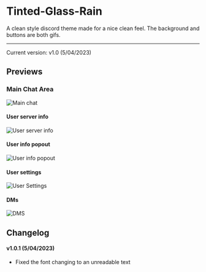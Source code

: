 # Tinted-Glass-Rain
A clean style discord theme made for a nice clean feel. The background and buttons are both gifs.
<hr>

Current version: v1.0 (5/04/2023)

## Previews

### Main Chat Area

![Main chat](https://user-images.githubusercontent.com/128874958/236389372-bf42491b-a5af-4f1b-8e95-9f6f8d067e11.png)


#### User server info

![User server info](https://user-images.githubusercontent.com/128874958/236389384-7ff143be-139a-41e5-aae0-b4bd5ea9bcd1.png)


#### User info popout

![User info popout](https://user-images.githubusercontent.com/128874958/236389392-98f1d461-88b6-4dad-948c-f520c97546bc.png)


#### User settings

![User Settings](https://user-images.githubusercontent.com/128874958/236389402-4735dfd7-dda0-4ead-b132-46e639c236fc.png)


#### DMs

![DMS](https://user-images.githubusercontent.com/128874958/236389413-dad5eb88-9017-4c43-b9c1-f063b5609310.png)


## Changelog

#### v1.0.1 (5/04/2023)
* Fixed the font changing to an unreadable text
